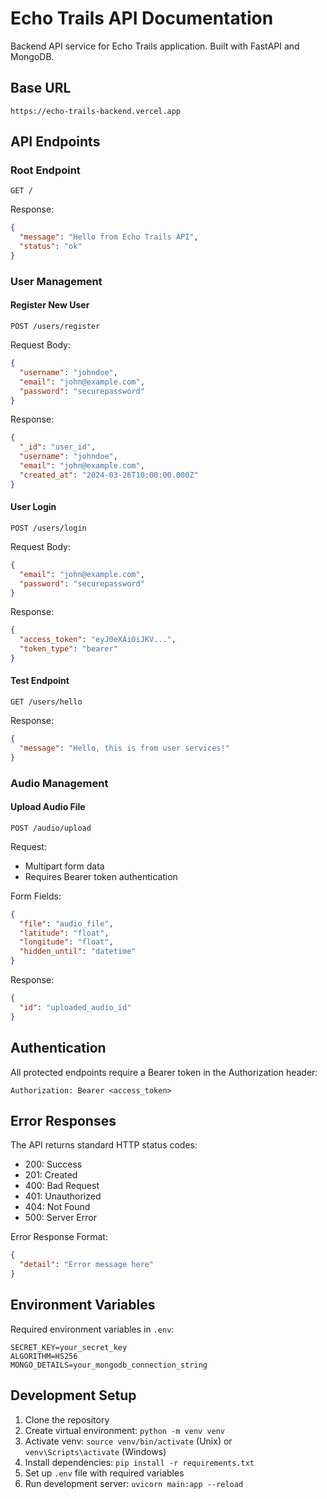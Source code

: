 # Echo Trails API Documentation

Backend API service for Echo Trails application. Built with FastAPI and MongoDB.

## Base URL

```
https://echo-trails-backend.vercel.app
```

## API Endpoints

### Root Endpoint

```http
GET /
```

Response:

```json
{
  "message": "Hello from Echo Trails API",
  "status": "ok"
}
```

### User Management

#### Register New User

```http
POST /users/register
```

Request Body:

```json
{
  "username": "johndoe",
  "email": "john@example.com",
  "password": "securepassword"
}
```

Response:

```json
{
  "_id": "user_id",
  "username": "johndoe",
  "email": "john@example.com",
  "created_at": "2024-03-26T10:00:00.000Z"
}
```

#### User Login

```http
POST /users/login
```

Request Body:

```json
{
  "email": "john@example.com",
  "password": "securepassword"
}
```

Response:

```json
{
  "access_token": "eyJ0eXAiOiJKV...",
  "token_type": "bearer"
}
```

#### Test Endpoint

```http
GET /users/hello
```

Response:

```json
{
  "message": "Hello, this is from user services!"
}
```

### Audio Management

#### Upload Audio File

```http
POST /audio/upload
```

Request:

- Multipart form data
- Requires Bearer token authentication

Form Fields:

```json
{
  "file": "audio_file",
  "latitude": "float",
  "longitude": "float",
  "hidden_until": "datetime"
}
```

Response:

```json
{
  "id": "uploaded_audio_id"
}
```

## Authentication

All protected endpoints require a Bearer token in the Authorization header:

```http
Authorization: Bearer <access_token>
```

## Error Responses

The API returns standard HTTP status codes:

- 200: Success
- 201: Created
- 400: Bad Request
- 401: Unauthorized
- 404: Not Found
- 500: Server Error

Error Response Format:

```json
{
  "detail": "Error message here"
}
```

## Environment Variables

Required environment variables in `.env`:

```
SECRET_KEY=your_secret_key
ALGORITHM=HS256
MONGO_DETAILS=your_mongodb_connection_string
```

## Development Setup

1. Clone the repository
2. Create virtual environment: `python -m venv venv`
3. Activate venv: `source venv/bin/activate` (Unix) or `venv\Scripts\activate` (Windows)
4. Install dependencies: `pip install -r requirements.txt`
5. Set up `.env` file with required variables
6. Run development server: `uvicorn main:app --reload`

